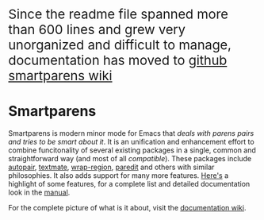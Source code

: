 <span style="font-size: 26px;">Since the readme file spanned more than 600 lines and grew very unorganized and difficult to manage, documentation has moved to [github smartparens wiki][wiki]</span>

# Smartparens

Smartparens is modern minor mode for Emacs that *deals with parens pairs and tries to be smart about it*. It is an unification and enhancement effort to combine funcitonality of several existing packages in a single, common and straightforward way (and most of all *compatible*). These packages include [autopair](https://github.com/capitaomorte/autopair), [textmate](http://code.google.com/p/emacs-textmate/), [wrap-region](https://github.com/rejeep/wrap-region), [paredit](http://emacswiki.org/emacs/ParEdit) and others with similar philosophies. It also adds support for many more features. [Here's][wiki-what] a highlight of some features, for a complete list and detailed documentation look in the [manual][wiki-new].

For the complete picture of what is it about, visit the [documentation wiki][wiki].

[wiki]: https://github.com/Fuco1/smartparens/wiki
[wiki-what]: https://github.com/Fuco1/smartparens/wiki#what-is-this-package-about?
[wiki-new]: https://github.com/Fuco1/smartparens/wiki#wiki-information-for-new-users
